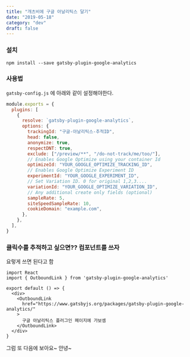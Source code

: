 ```yaml
---
title: "개츠비에 구글 아날리틱스 달기"
date: "2019-05-18"
category: "dev"
draft: false
---
```


### 설치

`npm install --save gatsby-plugin-google-analytics`

### 사용법

`gatsby-config.js` 에 아래와 같이 설정해야한다.

```javascript
module.exports = {
  plugins: [
    {
      resolve: `gatsby-plugin-google-analytics`,
      options: {
        trackingId: "구글-아날리틱스-추적ID",
        head: false,
        anonymize: true,
        respectDNT: true,
        exclude: ["/preview/**", "/do-not-track/me/too/"],
        // Enables Google Optimize using your container Id
        optimizeId: "YOUR_GOOGLE_OPTIMIZE_TRACKING_ID",
        // Enables Google Optimize Experiment ID
        experimentId: "YOUR_GOOGLE_EXPERIMENT_ID",
        // Set Variation ID. 0 for original 1,2,3....
        variationId: "YOUR_GOOGLE_OPTIMIZE_VARIATION_ID",
        // Any additional create only fields (optional)
        sampleRate: 5,
        siteSpeedSampleRate: 10,
        cookieDomain: "example.com",
      },
    },
  ],
}
```

### 클릭수를 추적하고 싶으면?? <OutboundLink> 컴포넌트를 쓰자

요렇게 쓰면 된다고 함

```
import React
import { OutboundLink } from 'gatsby-plugin-google-analytics'

export default () => {
  <div>
    <OutboundLink
      href="https://www.gatsbyjs.org/packages/gatsby-plugin-google-analytics/"
    >
      구글 아날리틱스 플러그인 페이지에 가보셈
    </OutboundLink>
  </div>
}
```

그럼 또 다음에 보아요~ 안녕~
